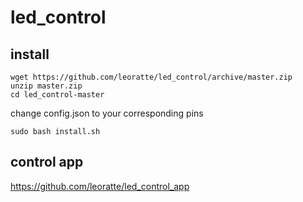 # led_control
## install
````
wget https://github.com/leoratte/led_control/archive/master.zip
unzip master.zip
cd led_control-master
````
change config.json to your corresponding pins
````
sudo bash install.sh
````
## control app
https://github.com/leoratte/led_control_app